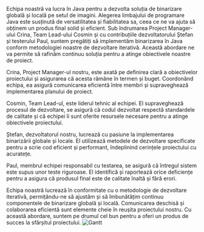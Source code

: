 Echipa noastră va lucra în Java pentru a dezvolta soluția de binarizare globală și locală pe setul de imagini. Alegerea limbajului de programare Java este susținută de versatilitatea și fiabilitatea sa, ceea ce ne va ajuta să obținem un produs final solid și eficient. Sub îndrumarea Project Manager-ului Crina, Team Lead-ului Cosmin și cu contribuțiile dezvoltatorului Ștefan și testerului Paul, suntem pregătiți să implementăm binarizarea în Java conform metodologiei noastre de dezvoltare iterativă. Această abordare ne va permite să rafinăm continuu soluția pentru a atinge obiectivele noastre de proiect.

Crina, Project Manager-ul nostru, este axată pe definirea clară a obiectivelor proiectului și asigurarea că acesta rămâne în termen și buget. Coordonând echipa, ea asigură comunicarea eficientă între membri și supraveghează implementarea planului de proiect.

Cosmin, Team Lead-ul, este liderul tehnic al echipei. El supraveghează procesul de dezvoltare, se asigură că codul dezvoltat respectă standardele de calitate și că echipei îi sunt oferite resursele necesare pentru a atinge obiectivele proiectului.

Ștefan, dezvoltatorul nostru, lucrează cu pasiune la implementarea binarizării globale și locale. El utilizează metodele de dezvoltare specificate pentru a scrie cod eficient și performant, îndeplinind cerințele proiectului cu acuratețe.

Paul, membrul echipei responsabil cu testarea, se asigură că întregul sistem este supus unor teste riguroase. El identifică și raportează orice deficiențe pentru a asigura că produsul final este de calitate înaltă și fără erori.

Echipa noastră lucrează în conformitate cu o metodologie de dezvoltare iterativă, permițându-ne să ajustăm și să îmbunătățim continuu componentele de binarizare globală și locală. Comunicarea deschisă și colaborarea eficientă sunt elemente cheie în reușita proiectului nostru. Cu această abordare, suntem pe drumul cel bun pentru a oferi un produs de succes la sfârșitul proiectului.
![Gantt](https://github.com/stefan1317/MPS---Echipa-3/assets/73947936/b2be00e0-c61e-4d16-bebd-c3447bcd177d)
